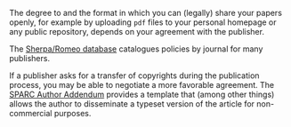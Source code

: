 The degree to and the format in which you can (legally) share your papers openly, for example by uploading `pdf` files to your personal homepage or any public repository, depends on your agreement with the publisher.

The [Sherpa/Romeo database](http://www.sherpa.ac.uk/romeo/index.php) catalogues policies by journal for many publishers.

If a publisher asks for a transfer of copyrights during the publication process, you may be able to negotiate a more favorable agreement. The [SPARC Author Addendum](https://sparcopen.org/our-work/author-rights) provides a template that (among other things) allows the author to disseminate a typeset version of the article for non-commercial purposes.